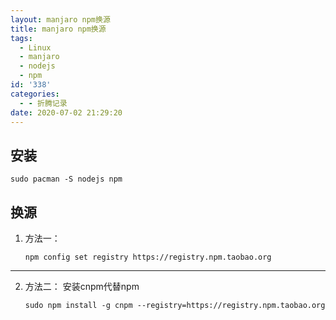 ```yaml
---
layout: manjaro npm换源
title: manjaro npm换源
tags:
  - Linux
  - manjaro
  - nodejs
  - npm
id: '338'
categories:
  - - 折腾记录
date: 2020-07-02 21:29:20
---
```


## 安装

```shell
sudo pacman -S nodejs npm
```

## 换源

1.  方法一：
    
    ```shell
    npm config set registry https://registry.npm.taobao.org
    ```
    

* * *

2.  方法二： 安装cnpm代替npm
    
    ```shell
    sudo npm install -g cnpm --registry=https://registry.npm.taobao.org
    ```